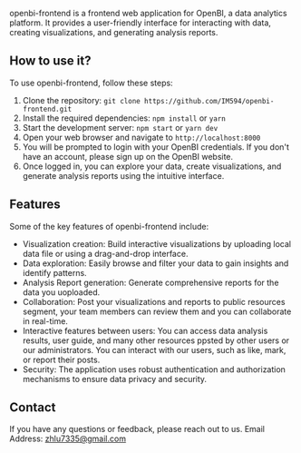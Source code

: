 openbi-frontend is a frontend web application for OpenBI, a data analytics platform. It provides a user-friendly interface for interacting with data, creating visualizations, and generating analysis reports. 

## How to use it?

To use openbi-frontend, follow these steps:

1. Clone the repository: `git clone https://github.com/IM594/openbi-frontend.git`
2. Install the required dependencies: `npm install` or `yarn`
3. Start the development server: `npm start` or `yarn dev`
4. Open your web browser and navigate to `http://localhost:8000`
5. You will be prompted to login with your OpenBI credentials. If you don't have an account, please sign up on the OpenBI website.
6. Once logged in, you can explore your data, create visualizations, and generate analysis reports using the intuitive interface.

## Features

Some of the key features of openbi-frontend include:

- Visualization creation: Build interactive visualizations by uploading local data file or using a drag-and-drop interface.
- Data exploration: Easily browse and filter your data to gain insights and identify patterns.
- Analysis Report generation: Generate comprehensive reports for the data you uoploaded.
- Collaboration: Post your visualizations and reports to public resources segment, your team members can review them and you can collaborate in real-time.
- Interactive features between users: You can access data analysis results, user guide, and many other resources ppsted by other users or our administrators. You can interact with our users, such as like, mark, or report their posts.
- Security: The application uses robust authentication and authorization mechanisms to ensure data privacy and security.



## Contact

If you have any questions or feedback, please reach out to us.
Email Address: zhlu7335@gmail.com
